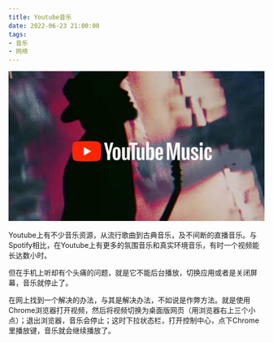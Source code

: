 ```yaml
---
title: Youtube音乐
date: 2022-06-23 21:00:00
tags: 
- 音乐
- 网络
---
```


![](/images/202209122100.jpg)

Youtube上有不少音乐资源，从流行歌曲到古典音乐，及不间断的直播音乐。与Spotify相比，在Youtube上有更多的氛围音乐和真实环境音乐，有时一个视频能长达数小时。

但在手机上听却有个头痛的问题，就是它不能后台播放，切换应用或者是关闭屏幕，音乐就停止了。

在网上找到一个解决的办法，与其是解决办法，不如说是作弊方法。就是使用Chrome浏览器打开视频，然后将视频切换为桌面版网页（用浏览器右上三个小点）；退出浏览器，音乐会停止；这时下拉状态栏，打开控制中心，点下Chrome里播放键，音乐就会继续播放了。
